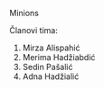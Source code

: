 ﻿Minions

Članovi tima:

1. Mirza Alispahić
2. Merima Hadžiabdić
3. Sedin Pašalić
4. Adna Hadžialić
